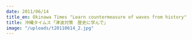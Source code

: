 ```yaml
---
date: 2011/06/14
title_en: Okinawa Times "Learn countermeasure of waves from history"
title: 沖縄タイムス「津波対策　歴史に学んで」
image: "/uploads/t20110614_2.jpg"
---
```

